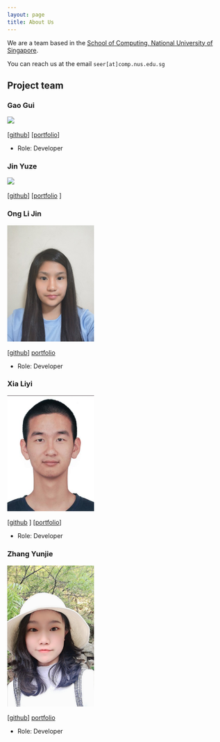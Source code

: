```yaml
---
layout: page
title: About Us
---
```


We are a team based in the [School of Computing, National University of Singapore](http://www.comp.nus.edu.sg).

You can reach us at the email `seer[at]comp.nus.edu.sg`

## Project team

### Gao Gui

<img src="images/perpetual09.png" width="200px">

[[github](https://github.com/Perpetual09)]
[[portfolio](https://ay2021s1-cs2103-t14-4.github.io/tp/team/perpetual09.html)]

* Role: Developer

### Jin Yuze

<img src="images/unicornjin.png" width="200px">

[[github](https://github.com/UnicornJin)]
[[portfolio](https://ay2021s1-cs2103-t14-4.github.io/tp/team/unicornjin.html) ]

### Ong Li Jin

<img src="images/onglijin.png" width="200px">

[[github](https://github.com/onglijin)]
[portfolio](https://ay2021s1-cs2103-t14-4.github.io/tp/team/onglijin.html)

* Role: Developer

### Xia Liyi

<img src="images/xia-liyi.png" width="200px">

[[github](http://github.com/xia-liyi) ]
[[portfolio](https://ay2021s1-cs2103-t14-4.github.io/tp/team/xia-liyi.html)]

* Role: Developer

### Zhang Yunjie

<img src="images/zhang-yunjie.png" width="200px">

[[github](http://github.com/zhang-yunjie)]
[portfolio](https://ay2021s1-cs2103-t14-4.github.io/tp/team/zhang-yunjie.html)

* Role: Developer
